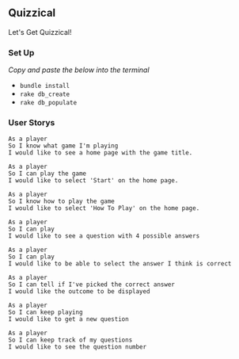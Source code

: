 ## Quizzical
Let's Get Quizzical!

### Set Up
_Copy and paste the below into the terminal_
- `bundle install`
- `rake db_create`
- `rake db_populate`

### User Storys
```
As a player
So I know what game I'm playing
I would like to see a home page with the game title.

As a player
So I can play the game
I would like to select 'Start' on the home page.

As a player
So I know how to play the game
I would like to select 'How To Play' on the home page.

As a player
So I can play
I would like to see a question with 4 possible answers

As a player
So I can play
I would like to be able to select the answer I think is correct

As a player
So I can tell if I've picked the correct answer
I would like the outcome to be displayed

As a player
So I can keep playing
I would like to get a new question

As a player
So I can keep track of my questions
I would like to see the question number

```
